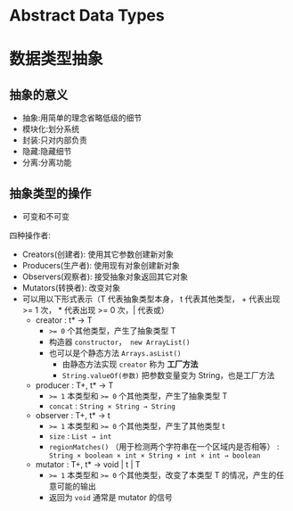 # Abstract Data Types
# 数据类型抽象
## 抽象的意义
- 抽象:用简单的理念省略低级的细节
- 模块化:划分系统
- 封装:只对内部负责
- 隐藏:隐藏细节
- 分离:分离功能

## 抽象类型的操作
- 可变和不可变

四种操作者:
- Creators(创建者): 使用其它参数创建新对象
- Producers(生产者): 使用现有对象创建新对象
- Observers(观察者): 接受抽象对象返回其它对象
- Mutators(转换者): 改变对象
- 可以用以下形式表示（T 代表抽象类型本身， t 代表其他类型， + 代表出现 >= 1 次， * 代表出现 >= 0 次，| 代表或）
  - creator : t* → T
    - `>= 0` 个其他类型，产生了抽象类型 T
    - 构造器 `constructor`，` new ArrayList()`
    - 也可以是个静态方法 `Arrays.asList()`
      - 由静态方法实现 `creator` 称为 **工厂方法**
      - `String.valueOf(参数)` 把参数变量变为 String，也是工厂方法
  - producer : T+, t* → T
    - `>= 1` 本类型和 `>= 0` 个其他类型，产生了抽象类型 T
    - `concat` : `String × String → String`
  - observer : T+, t* → t
    - `>= 1` 本类型和 `>= 0` 个其他类型，产生了其他类型 t
    - `size` : `List → int`
    - `regionMatches()` （用于检测两个字符串在一个区域内是否相等） : ` String × boolean × int × String × int × int → boolean`
  - mutator : T+, t* → void | t | T
    - `>= 1` 本类型和 `>= 0` 个其他类型，改变了本类型 T 的情况，产生的任意可能的输出
    - 返回为 `void` 通常是 mutator 的信号
  


